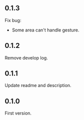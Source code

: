 ## 0.1.3

Fix bug:

- Some area can't handle gesture.

## 0.1.2

Remove develop log.

## 0.1.1

Update readme and description.

## 0.1.0

First version.

